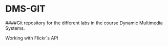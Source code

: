 # DMS-GIT

####Git repository for the different labs in the course Dynamic Multimedia Systems.

Working with Flickr´s API
